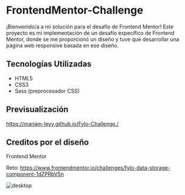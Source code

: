 # FrontendMentor-Challenge 

¡Bienvenido/a a mi solución para el desafío de Frontend Mentor! Este proyecto es mi implementación de un desafío específico de Frontend Mentor, donde se me proporcionó un diseño y tuve que desarrollar una página web responsive basada en ese diseño.

## Tecnologías Utilizadas

- HTML5
- CSS3
- Sass (preprocesador CSS)


## Previsualización
https://mariam-levy.github.io/Fylo-Challenge./

## Creditos por el diseño
Frontend Mentor 

Reto: https://www.frontendmentor.io/challenges/fylo-data-storage-component-1dZPRbV5n

![desktop](https://github.com/Mariam-Levy/FrontendMentor-Challenge/assets/80288291/2257eb6e-7367-4cce-9e82-f493a7ee0005)


